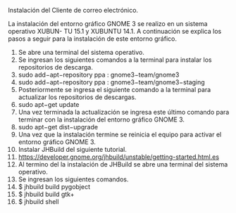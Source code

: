 Instalación del Cliente de correo electrónico.

La instalación del entorno gráfico GNOME 3 se realizo en un sistema operativo XUBUN-
TU 15.1 y XUBUNTU 14.1. A continuación se explica los pasos a seguir para la instalación
de este entorno gráfico.

1. Se abre una terminal del sistema operativo.
2. Se ingresan los siguientes comandos a la terminal para instalar los repositorios de descarga.
1. sudo add−apt−repository ppa : gnome3−team/gnome3
2. sudo add−apt−repository ppa : gnome3−team/gnome3−staging
3. Posteriormente se ingresa el siguiente comando a la terminal para actualizar los repositorios de descargas.
1. sudo apt−get update
4. Una vez terminada la actualización se ingresa este último comando para terminar con la instalación del entorno gráfico GNOME 3.
1. sudo apt−get dist−upgrade
5. Una vez que la instalación termine se reinicia el equipo para activar el entorno gráfico GNOME 3.
6. Instalar JHBuild del siguiente tutorial.
1. https://developer.gnome.org/jhbuild/unstable/getting-started.html.es
7. Al termino del la instalación de JHBuild se abre una terminal del sistema operativo.
8. Se ingresan los siguientes comandos.
1. $ jhbuild build pygobject
2. $ jhbuild build gtk+
3. $ jhbuild shell
